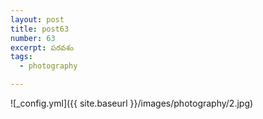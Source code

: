 ```yaml
---
layout: post
title: post63
number: 63
excerpt: పరవశం
tags:
  - photography

---
```




![_config.yml]({{ site.baseurl }}/images/photography/2.jpg)
